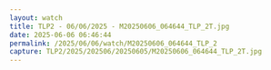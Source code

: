 ```yaml
---
layout: watch
title: TLP2 - 06/06/2025 - M20250606_064644_TLP_2T.jpg
date: 2025-06-06 06:46:44
permalink: /2025/06/06/watch/M20250606_064644_TLP_2
capture: TLP2/2025/202506/20250605/M20250606_064644_TLP_2T.jpg
---
```

